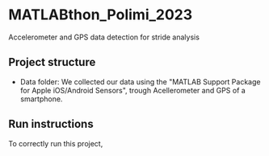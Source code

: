 # MATLABthon_Polimi_2023
Accelerometer and GPS data detection for stride analysis

## Project structure
- Data folder: We collected our data using the "MATLAB Support Package for Apple iOS/Android Sensors", trough Acellerometer and GPS of a smartphone.


## Run instructions
To correctly run this project, 
